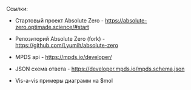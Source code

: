 Ссылки:
- Стартовый проект Absolute Zero - https://absolute-zero.optimade.science/#start
- Репозиторий Absolute Zero (fork) - https://github.com/Lyumih/absolute-zero

- MPDS api - https://mpds.io/developer/
- JSON схема ответа - https://developer.mpds.io/mpds.schema.json
- Vis-a-vis примеры диаграмм на $mol
